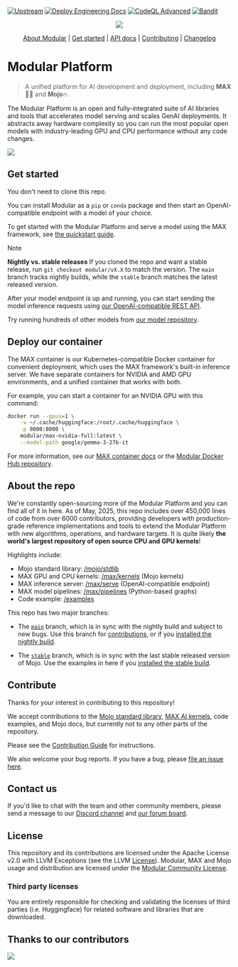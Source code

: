 [![Upstream](https://github.com/rcghpge/modular/actions/workflows/sync-upstream.yml/badge.svg)](https://github.com/rcghpge/modular/actions/workflows/sync-upstream.yml)
[![Deploy Engineering Docs](https://github.com/rcghpge/modular/actions/workflows/deploy_docs.yml/badge.svg)](https://github.com/rcghpge/modular/actions/workflows/deploy_docs.yml)
[![CodeQL Advanced](https://github.com/rcghpge/modular/actions/workflows/codeql.yml/badge.svg)](https://github.com/rcghpge/modular/actions/workflows/codeql.yml)
[![Bandit](https://github.com/rcghpge/modular/actions/workflows/bandit.yml/badge.svg)](https://github.com/rcghpge/modular/actions/workflows/bandit.yml)

<div align="center">
    <img src="https://modular-assets.s3.amazonaws.com/images/modular_github_logo_bg.png">

  [About Modular] | [Get started] | [API docs] | [Contributing] | [Changelog]
</div>

[About Modular]: https://www.modular.com/
[Get started]: https://docs.modular.com/max/get-started
[API docs]: https://docs.modular.com/max/api
[Contributing]: ./CONTRIBUTING.md
[Changelog]: https://docs.modular.com/max/changelog

# Modular Platform

> A unified platform for AI development and deployment, including **MAX**🧑‍🚀 and
**Mojo**🔥.

The Modular Platform is an open and fully-integrated suite of AI libraries
and tools that accelerates model serving and scales GenAI deployments. It
abstracts away hardware complexity so you can run the most popular open
models with industry-leading GPU and CPU performance without any code changes.

![](https://docs.modular.com/images/modular-container-stack.png?20250513)

## Get started

You don't need to clone this repo.

You can install Modular as a `pip` or `conda` package and then start an
OpenAI-compatible endpoint with a model of your choice.

To get started with the Modular Platform and serve a model using the MAX
framework, see [the quickstart guide](https://docs.modular.com/max/get-started).

> [!NOTE]
> **Nightly vs. stable releases**
> If you cloned the repo and want a stable release, run
  `git checkout modular/vX.X` to match the version.
> The `main` branch tracks nightly builds, while the `stable` branch matches
  the latest released version.

After your model endpoint is up and running, you can start sending the model
inference requests using
[our OpenAI-compatible REST API](https://docs.modular.com/max/api/serve).

Try running hundreds of other models from
[our model repository](https://builds.modular.com/?category=models).

## Deploy our container

The MAX container is our Kubernetes-compatible Docker container for convenient
deployment, which uses the MAX framework's built-in inference server. We have
separate containers for NVIDIA and AMD GPU environments, and a unified container
that works with both.

For example, you can start a container for an NVIDIA GPU with this command:

```sh
docker run --gpus=1 \
    -v ~/.cache/huggingface:/root/.cache/huggingface \
    -p 8000:8000 \
    modular/max-nvidia-full:latest \
    --model-path google/gemma-3-27b-it
```

For more information, see our [MAX container
docs](https://docs.modular.com/max/container) or the [Modular Docker Hub
repository](https://hub.docker.com/u/modular).

## About the repo

We're constantly open-sourcing more of the Modular Platform and you can find
all of it in here. As of May, 2025, this repo includes over 450,000 lines of
code from over 6000 contributors, providing developers with production-grade
reference implementations and tools to extend the Modular Platform with new
algorithms, operations, and hardware targets. It is quite likely **the world's
largest repository of open source CPU and GPU kernels**!

Highlights include:

- Mojo standard library: [/mojo/stdlib](mojo/stdlib)
- MAX GPU and CPU kernels: [/max/kernels](max/kernels) (Mojo kernels)
- MAX inference server: [/max/serve](max/serve) (OpenAI-compatible endpoint)
- MAX model pipelines: [/max/pipelines](max/pipelines) (Python-based graphs)
- Code example: [/examples](examples)

This repo has two major branches:

- The [`main`](https://github.com/modular/modular/tree/main) branch, which is
in sync with the nightly build and subject to new bugs. Use this branch for
[contributions](./CONTRIBUTING.md), or if you [installed the nightly
build](https://docs.modular.com/max/packages).

- The [`stable`](https://github.com/modular/modular/tree/stable) branch, which
is in sync with the last stable released version of Mojo. Use the examples in
here if you [installed the stable
build](https://docs.modular.com/max/packages).

## Contribute

Thanks for your interest in contributing to this repository!

We accept contributions to the [Mojo standard library](./mojo), [MAX AI
kernels](./max/kernels), code examples, and Mojo docs, but currently not to any
other parts of the repository.

Please see the [Contribution Guide](./CONTRIBUTING.md) for instructions.

We also welcome your bug reports.  If you have a bug, please [file an issue
here](https://github.com/modular/modular/issues/new/choose).

## Contact us

If you'd like to chat with the team and other community members, please send a
message to our [Discord channel](https://discord.gg/modular) and [our
forum board](https://forum.modular.com/).

## License

This repository and its contributions are licensed under the Apache License
v2.0 with LLVM Exceptions (see the LLVM [License](https://llvm.org/LICENSE.txt)).
Modular, MAX and Mojo usage and distribution are licensed under the
[Modular Community License](https://www.modular.com/legal/community).

### Third party licenses

You are entirely responsible for checking and validating the licenses of
third parties (i.e. Huggingface) for related software and libraries that are downloaded.

## Thanks to our contributors

<a href="https://github.com/modular/modular/graphs/contributors">
  <img src="https://contrib.rocks/image?repo=modular/modular" />
</a>
